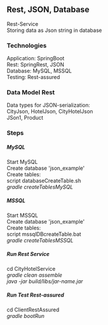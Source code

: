 ## Rest, JSON, Database 
Rest-Service <br />
Storing data as Json string in database<br />



### Technologies
Application: SpringBoot <br />
Rest: SpringRest, JSON <br />
Database: MySQL, MSSQL <br />
Testing: Rest-assured  <br />


### Data Model Rest
Data types for JSON-serialization: <br />
CityJson, HotelJson, CityHotelJson <br />
JSon1, Product  <br />



### Steps
##### MySQL
Start MySQL <br />
Create database 'json_example' <br />
Create tables:  <br />
script databaseCreateTable.sh <br />
*gradle createTablesMySQL* <br />

##### MSSQL
Start MSSQL <br />
Create database 'json_example' <br />
Create tables:  <br />
script mssqlDBcreateTable.bat <br />
*gradle createTablesMSSQL* <br />


##### Run Rest Service
cd CityHotelService  <br />
*gradle clean assemble* <br />
*java -jar build/libs/jar-name.jar*  <br />


##### Run Test Rest-assured
cd ClientRestAssured  <br />
*gradle bootRun*  <br />






